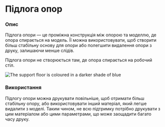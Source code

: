 Підлога опор
====

### **Опис**

Підлога опори — це проміжна конструкція між опорою та моделлю, де опора спирається на модель. Її можна використовувати, щоб створити більш стабільну основу для опори або полегшити видалення опори з друку, залишаючи менше слідів.

Підлога опори не створюється там, де опора спирається на робочий стіл.

![The support floor is coloured in a darker shade of blue](../images/support_bottom_enable.png)

### **Використання**

Підлогу опори можна друкувати повільніше, щоб отримати більш стабільну опору, або використовувати інший матеріал, який легше видалити з моделі. Таким чином, не всю підтримку потрібно друкувати з цим матеріалом або цими параметрами, що може заощадити багато часу друку.
